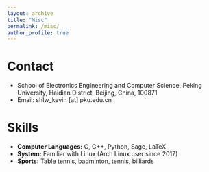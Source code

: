 ```yaml
---
layout: archive
title: "Misc"
permalink: /misc/
author_profile: true
---
```


# Contact

* School of Electronics Engineering and Computer Science, Peking University, Haidian District, Beijing, China, 100871
* Email: shlw_kevin [at] pku.edu.cn

# Skills

* <b>Computer Languages:</b> C, C++, Python, Sage, LaTeX
* <b>System:</b> Familiar with Linux (Arch Linux user since 2017)
* <b>Sports:</b> Table tennis, badminton, tennis, billiards

